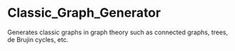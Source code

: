 # Classic_Graph_Generator
Generates classic graphs in graph theory such as connected graphs, trees, de Brujin cycles, etc.

